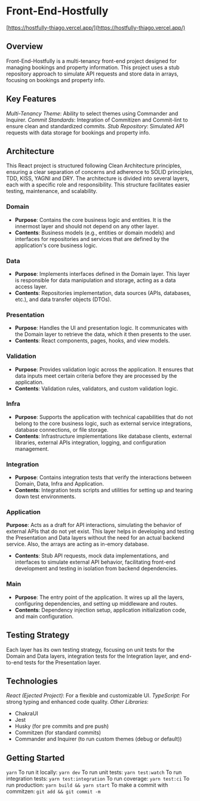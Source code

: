 # Front-End-Hostfully


[https://hostfully-thiago.vercel.app/](https://hostfully-thiago.vercel.app/)
## Overview
Front-End-Hostfully is a multi-tenancy front-end project designed for managing bookings and property information. This project uses a stub repository approach to simulate API requests and store data in arrays, focusing on bookings and property info.

## Key Features
*Multi-Tenancy Theme*: Ability to select themes using Commander and Inquirer.
*Commit Standards*: Integration of Commitizen and Commit-lint to ensure clean and standardized commits.
*Stub Repository*: Simulated API requests with data storage for bookings and property info.

## Architecture
This React project is structured following Clean Architecture principles, ensuring a clear separation of concerns and adherence to SOLID principles, TDD, KISS, YAGNI and DRY. The architecture is divided into several layers, each with a specific role and responsibility. This structure facilitates easier testing, maintenance, and scalability.

### Domain
- **Purpose**: Contains the core business logic and entities. It is the innermost layer and should not depend on any other layer.
- **Contents**: Business models (e.g., entities or domain models) and interfaces for repositories and services that are defined by the application's core business logic.

### Data
- **Purpose**: Implements interfaces defined in the Domain layer. This layer is responsible for data manipulation and storage, acting as a data access layer.
- **Contents**: Repositories implementation, data sources (APIs, databases, etc.), and data transfer objects (DTOs).

### Presentation
- **Purpose**: Handles the UI and presentation logic. It communicates with the Domain layer to retrieve the data, which it then presents to the user.
- **Contents**: React components, pages, hooks, and view models.

### Validation
- **Purpose**: Provides validation logic across the application. It ensures that data inputs meet certain criteria before they are processed by the application.
- **Contents**: Validation rules, validators, and custom validation logic.

### Infra
- **Purpose**: Supports the application with technical capabilities that do not belong to the core business logic, such as external service integrations, database connections, or file storage.
- **Contents**: Infrastructure implementations like database clients, external libraries, external APIs integration, logging, and configuration management.

### Integration
- **Purpose**: Contains integration tests that verify the interactions between Domain, Data, Infra and Application.
- **Contents**: Integration tests scripts and utilities for setting up and tearing down test environments.

### Application
 **Purpose**: Acts as a draft for API interactions, simulating the behavior of external APIs that do not yet exist. This layer helps in developing and testing the Presentation and Data layers without the need for an actual backend service. Also, the arrays are acting as in-emory database.
- **Contents**: Stub API requests, mock data implementations, and interfaces to simulate external API behavior, facilitating front-end development and testing in isolation from backend dependencies.


### Main
- **Purpose**: The entry point of the application. It wires up all the layers, configuring dependencies, and setting up middleware and routes.
- **Contents**: Dependency injection setup, application initialization code, and main configuration.

## Testing Strategy
Each layer has its own testing strategy, focusing on unit tests for the Domain and Data layers, integration tests for the Integration layer, and end-to-end tests for the Presentation layer.

## Technologies
*React (Ejected Project)*: For a flexible and customizable UI.
*TypeScript*: For strong typing and enhanced code quality.
*Other Libraries*:
- ChakraUI
- Jest
- Husky (for pre commits and pre push)
- Commitzen (for standard commits)
- Commander and Inquirer (to run custom themes (debug or default))

## Getting Started
```yarn```
To run it locally: ```yarn dev```
To run unit tests: ```yarn test:watch```
To run integration tests: ```yarn test:integration```
To run coverage: ```yarn test:ci```
To run production: ```yarn build && yarn start```
To make a commit with commitzen: ```git add && git commit -m```